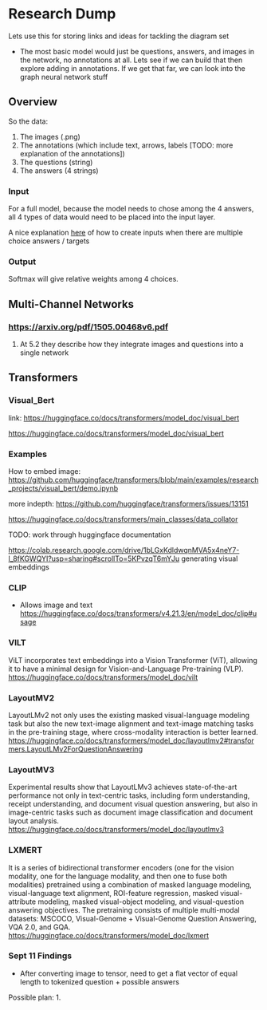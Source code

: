 # Research Dump

Lets use this for storing links and ideas for tackling the diagram set

* The most basic model would just be questions, answers, and images in the network, no annotations at all. Lets see if we can build that then explore adding in annotations. If we get that far, we can look into the graph neural network stuff

## Overview

So the data:

1. The images (.png)
2. The annotations (which include text, arrows, labels [TODO: more explanation of the annotations])
3. The questions (string)
4. The answers (4 strings)

### Input

For a full model, because the model needs to chose among the 4 answers, all 4 types of data would need to be placed into the input layer.

A nice explanation [here](https://huggingface.co/docs/transformers/main/en/tasks/multiple_choice) of how to create inputs when there are multiple choice answers / targets

### Output

Softmax will give relative weights among 4 choices.

## Multi-Channel Networks

### https://arxiv.org/pdf/1505.00468v6.pdf 

1. At 5.2 they describe how they integrate images and questions into a single network 

## Transformers

### Visual_Bert
link: https://huggingface.co/docs/transformers/model_doc/visual_bert

https://huggingface.co/docs/transformers/model_doc/visual_bert

### Examples
How to embed image: https://github.com/huggingface/transformers/blob/main/examples/research_projects/visual_bert/demo.ipynb

more indepth: https://github.com/huggingface/transformers/issues/13151

https://huggingface.co/docs/transformers/main_classes/data_collator

TODO: work through huggingface documentation

https://colab.research.google.com/drive/1bLGxKdldwqnMVA5x4neY7-l_8fKGWQYI?usp=sharing#scrollTo=5KPvzqT6mYJu generating visual embeddings

### CLIP
- Allows image and text
https://huggingface.co/docs/transformers/v4.21.3/en/model_doc/clip#usage

### VILT
ViLT incorporates text embeddings into a Vision Transformer (ViT), allowing it to have a minimal design for Vision-and-Language Pre-training (VLP).
https://huggingface.co/docs/transformers/model_doc/vilt

### LayoutMV2
LayoutLMv2 not only uses the existing masked visual-language modeling task but also the new text-image alignment and text-image matching tasks in the pre-training stage, where cross-modality interaction is better learned. 
https://huggingface.co/docs/transformers/model_doc/layoutlmv2#transformers.LayoutLMv2ForQuestionAnswering

### LayoutMV3
Experimental results show that LayoutLMv3 achieves state-of-the-art performance not only in text-centric tasks, including form understanding, receipt understanding, and document visual question answering, but also in image-centric tasks such as document image classification and document layout analysis.
https://huggingface.co/docs/transformers/model_doc/layoutlmv3

### LXMERT
It is a series of bidirectional transformer encoders (one for the vision modality, one for the language modality, and then one to fuse both modalities) pretrained using a combination of masked language modeling, visual-language text alignment, ROI-feature regression, masked visual-attribute modeling, masked visual-object modeling, and visual-question answering objectives. The pretraining consists of multiple multi-modal datasets: MSCOCO, Visual-Genome + Visual-Genome Question Answering, VQA 2.0, and GQA.
https://huggingface.co/docs/transformers/model_doc/lxmert


### Sept 11 Findings

- After converting image to tensor, need to get a flat vector of equal length to tokenized question + possible answers

Possible plan:
1. 
